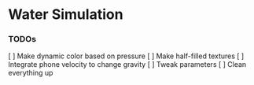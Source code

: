 # Water Simulation

### TODOs
[ ] Make dynamic color based on pressure 
[ ] Make half-filled textures
[ ] Integrate phone velocity to change gravity
[ ] Tweak parameters
[ ] Clean everything up
